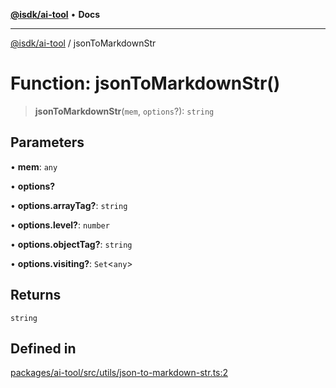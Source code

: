 [**@isdk/ai-tool**](../README.md) • **Docs**

***

[@isdk/ai-tool](../globals.md) / jsonToMarkdownStr

# Function: jsonToMarkdownStr()

> **jsonToMarkdownStr**(`mem`, `options`?): `string`

## Parameters

• **mem**: `any`

• **options?**

• **options.arrayTag?**: `string`

• **options.level?**: `number`

• **options.objectTag?**: `string`

• **options.visiting?**: `Set`\<`any`\>

## Returns

`string`

## Defined in

[packages/ai-tool/src/utils/json-to-markdown-str.ts:2](https://github.com/isdk/ai-tool.js/blob/fe6b47f429fb128627d2210e367fa914b891d314/src/utils/json-to-markdown-str.ts#L2)
